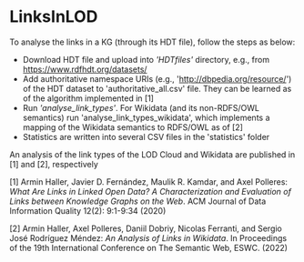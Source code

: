 # LinksInLOD

To analyse the links in a KG (through its HDT file), follow the steps as below:

- Download HDT file and upload into _'HDTfiles'_ directory, e.g., from https://www.rdfhdt.org/datasets/
- Add authoritative namespace URIs (e.g., 'http://dbpedia.org/resource/') of the HDT dataset to 'authoritative_all.csv' file. They can be learned as of the algorithm implemented in [1]
- Run _'analyse_link_types'_. For Wikidata (and its non-RDFS/OWL semantics) run 'analyse_link_types_wikidata', which implements a mapping of the Wikidata semantics to RDFS/OWL as of [2]
- Statistics are written into several CSV files in the 'statistics' folder

An analysis of the link types of the LOD Cloud and Wikidata are published in [1] and [2], respectively

[1] Armin Haller, Javier D. Fernández, Maulik R. Kamdar, and Axel Polleres:
_What Are Links in Linked Open Data? A Characterization and Evaluation of Links between Knowledge Graphs on the Web_. ACM Journal of Data Information Quality 12(2): 9:1-9:34 (2020)

[2] Armin Haller, Axel Polleres, Daniil Dobriy, Nicolas Ferranti, and  Sergio José Rodríguez Méndez: _An Analysis of Links in Wikidata_. In Proceedings of the 19th International Conference on The Semantic Web, ESWC. (2022)